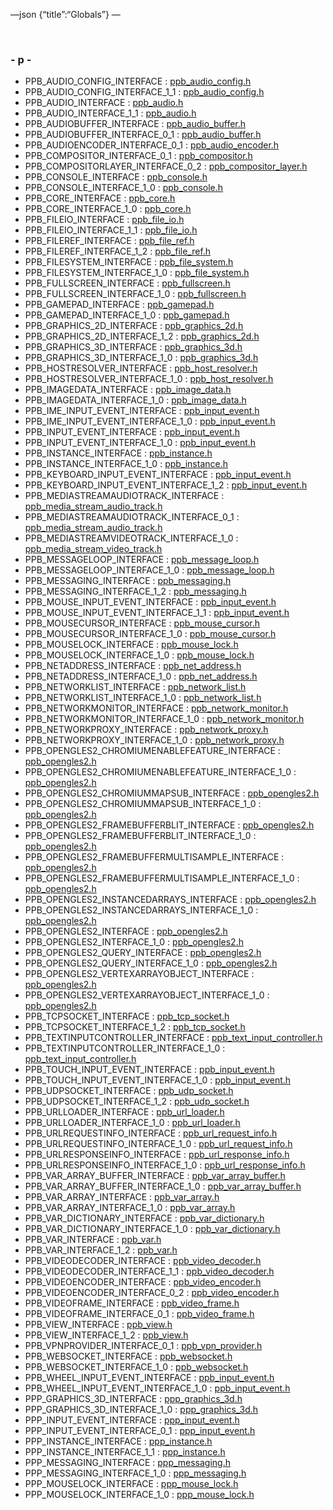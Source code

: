 —json {“title”:“Globals”} —

 

### <span id="index_p" class="anchor" style="margin: 0;"></span>- p -

-   PPB\_AUDIO\_CONFIG\_INTERFACE : <a href="/docs/native-client/pepper_beta/c/ppb__audio__config_8h#a96fc67cc118c99f3c685f9fcc79d88ac" class="el">ppb_audio_config.h</a>
-   PPB\_AUDIO\_CONFIG\_INTERFACE\_1\_1 : <a href="/docs/native-client/pepper_beta/c/ppb__audio__config_8h#ae25decba5eb6b3f71b9e36bd8dcdcda7" class="el">ppb_audio_config.h</a>
-   PPB\_AUDIO\_INTERFACE : <a href="/docs/native-client/pepper_beta/c/ppb__audio_8h#a7d9614327b9f7d6e145eabd5bf2c4ad1" class="el">ppb_audio.h</a>
-   PPB\_AUDIO\_INTERFACE\_1\_1 : <a href="/docs/native-client/pepper_beta/c/ppb__audio_8h#a05e57cf808f3ccd4467019e20832f28d" class="el">ppb_audio.h</a>
-   PPB\_AUDIOBUFFER\_INTERFACE : <a href="/docs/native-client/pepper_beta/c/ppb__audio__buffer_8h#a97463b49d90a036ddcb00968c33a8dfa" class="el">ppb_audio_buffer.h</a>
-   PPB\_AUDIOBUFFER\_INTERFACE\_0\_1 : <a href="/docs/native-client/pepper_beta/c/ppb__audio__buffer_8h#a4fddf6d285021552ba11f4460ba47445" class="el">ppb_audio_buffer.h</a>
-   PPB\_AUDIOENCODER\_INTERFACE\_0\_1 : <a href="/docs/native-client/pepper_beta/c/ppb__audio__encoder_8h#a4c4871532f8ac42a5a98f9f0aaac27a6" class="el">ppb_audio_encoder.h</a>
-   PPB\_COMPOSITOR\_INTERFACE\_0\_1 : <a href="/docs/native-client/pepper_beta/c/ppb__compositor_8h#ac8b0ddbdff260dd5531525784556c045" class="el">ppb_compositor.h</a>
-   PPB\_COMPOSITORLAYER\_INTERFACE\_0\_2 : <a href="/docs/native-client/pepper_beta/c/ppb__compositor__layer_8h#a54cdf098c20dd2692837caac00698067" class="el">ppb_compositor_layer.h</a>
-   PPB\_CONSOLE\_INTERFACE : <a href="/docs/native-client/pepper_beta/c/ppb__console_8h#aeb04d0356a4ddc1488162c9512d318dd" class="el">ppb_console.h</a>
-   PPB\_CONSOLE\_INTERFACE\_1\_0 : <a href="/docs/native-client/pepper_beta/c/ppb__console_8h#af944896c561ac6200f2170a9060b4d3e" class="el">ppb_console.h</a>
-   PPB\_CORE\_INTERFACE : <a href="/docs/native-client/pepper_beta/c/ppb__core_8h#ab634737b105d529729cc926ee6dee212" class="el">ppb_core.h</a>
-   PPB\_CORE\_INTERFACE\_1\_0 : <a href="/docs/native-client/pepper_beta/c/ppb__core_8h#acdd54c61a74a494eedba88bff5fef3e5" class="el">ppb_core.h</a>
-   PPB\_FILEIO\_INTERFACE : <a href="/docs/native-client/pepper_beta/c/ppb__file__io_8h#af7e4bdd4e8dbe17acf89068130f60660" class="el">ppb_file_io.h</a>
-   PPB\_FILEIO\_INTERFACE\_1\_1 : <a href="/docs/native-client/pepper_beta/c/ppb__file__io_8h#aee417de3562daef62dbf68ddc16a8477" class="el">ppb_file_io.h</a>
-   PPB\_FILEREF\_INTERFACE : <a href="/docs/native-client/pepper_beta/c/ppb__file__ref_8h#a00615ce99f7d6774b0fc5c8f0326f0ba" class="el">ppb_file_ref.h</a>
-   PPB\_FILEREF\_INTERFACE\_1\_2 : <a href="/docs/native-client/pepper_beta/c/ppb__file__ref_8h#a4752245ebf41b0ebee2c50019ec2bbe4" class="el">ppb_file_ref.h</a>
-   PPB\_FILESYSTEM\_INTERFACE : <a href="/docs/native-client/pepper_beta/c/ppb__file__system_8h#a492a8ab8ba84394c44cca88c45852f2c" class="el">ppb_file_system.h</a>
-   PPB\_FILESYSTEM\_INTERFACE\_1\_0 : <a href="/docs/native-client/pepper_beta/c/ppb__file__system_8h#a856262c69fb3460f83a1b1fa3630c7c9" class="el">ppb_file_system.h</a>
-   PPB\_FULLSCREEN\_INTERFACE : <a href="/docs/native-client/pepper_beta/c/ppb__fullscreen_8h#ac9eade8043cf2d61bf195d9fa880fb34" class="el">ppb_fullscreen.h</a>
-   PPB\_FULLSCREEN\_INTERFACE\_1\_0 : <a href="/docs/native-client/pepper_beta/c/ppb__fullscreen_8h#a4c01a722d680c2ddb2acb8eb84567b96" class="el">ppb_fullscreen.h</a>
-   PPB\_GAMEPAD\_INTERFACE : <a href="/docs/native-client/pepper_beta/c/ppb__gamepad_8h#aca090c38021f6dcef779de7a255313f3" class="el">ppb_gamepad.h</a>
-   PPB\_GAMEPAD\_INTERFACE\_1\_0 : <a href="/docs/native-client/pepper_beta/c/ppb__gamepad_8h#ae18db8da1163096b8ea10071317305b2" class="el">ppb_gamepad.h</a>
-   PPB\_GRAPHICS\_2D\_INTERFACE : <a href="/docs/native-client/pepper_beta/c/ppb__graphics__2d_8h#ab4930fe7aea6b403503d5cc748824b0d" class="el">ppb_graphics_2d.h</a>
-   PPB\_GRAPHICS\_2D\_INTERFACE\_1\_2 : <a href="/docs/native-client/pepper_beta/c/ppb__graphics__2d_8h#a8991520a54fc032adae6e8de92d0e0c5" class="el">ppb_graphics_2d.h</a>
-   PPB\_GRAPHICS\_3D\_INTERFACE : <a href="/docs/native-client/pepper_beta/c/ppb__graphics__3d_8h#a3ba3c80f5959aca6bdef2584a2ceb55e" class="el">ppb_graphics_3d.h</a>
-   PPB\_GRAPHICS\_3D\_INTERFACE\_1\_0 : <a href="/docs/native-client/pepper_beta/c/ppb__graphics__3d_8h#a2619e373c7a32f9b0a763330c39ee282" class="el">ppb_graphics_3d.h</a>
-   PPB\_HOSTRESOLVER\_INTERFACE : <a href="/docs/native-client/pepper_beta/c/ppb__host__resolver_8h#a92db0e0376e1dd64b24f1e107b277d71" class="el">ppb_host_resolver.h</a>
-   PPB\_HOSTRESOLVER\_INTERFACE\_1\_0 : <a href="/docs/native-client/pepper_beta/c/ppb__host__resolver_8h#af02d4ce7194c9c440c0bd42e81ab7731" class="el">ppb_host_resolver.h</a>
-   PPB\_IMAGEDATA\_INTERFACE : <a href="/docs/native-client/pepper_beta/c/ppb__image__data_8h#a706a4eb837834aefe135ccbfb3ebe21d" class="el">ppb_image_data.h</a>
-   PPB\_IMAGEDATA\_INTERFACE\_1\_0 : <a href="/docs/native-client/pepper_beta/c/ppb__image__data_8h#ab08ef8c9002eec0102a71d9c766f0893" class="el">ppb_image_data.h</a>
-   PPB\_IME\_INPUT\_EVENT\_INTERFACE : <a href="/docs/native-client/pepper_beta/c/ppb__input__event_8h#ac7e4bf41f38afcb87e0a75c8f27ca33f" class="el">ppb_input_event.h</a>
-   PPB\_IME\_INPUT\_EVENT\_INTERFACE\_1\_0 : <a href="/docs/native-client/pepper_beta/c/ppb__input__event_8h#ad911c1aed763c2f362037995ffca801a" class="el">ppb_input_event.h</a>
-   PPB\_INPUT\_EVENT\_INTERFACE : <a href="/docs/native-client/pepper_beta/c/ppb__input__event_8h#a40fd5bca277483a37c2713b8961b5117" class="el">ppb_input_event.h</a>
-   PPB\_INPUT\_EVENT\_INTERFACE\_1\_0 : <a href="/docs/native-client/pepper_beta/c/ppb__input__event_8h#af4e5b597aea9864e7d9aa81c71e781d2" class="el">ppb_input_event.h</a>
-   PPB\_INSTANCE\_INTERFACE : <a href="/docs/native-client/pepper_beta/c/ppb__instance_8h#ab707353c04e78fe57eba3783692a0eed" class="el">ppb_instance.h</a>
-   PPB\_INSTANCE\_INTERFACE\_1\_0 : <a href="/docs/native-client/pepper_beta/c/ppb__instance_8h#ad3b639018921516cd4d2d3adcffdbc8f" class="el">ppb_instance.h</a>
-   PPB\_KEYBOARD\_INPUT\_EVENT\_INTERFACE : <a href="/docs/native-client/pepper_beta/c/ppb__input__event_8h#a969f9e171a3202249e8dfabaef33c288" class="el">ppb_input_event.h</a>
-   PPB\_KEYBOARD\_INPUT\_EVENT\_INTERFACE\_1\_2 : <a href="/docs/native-client/pepper_beta/c/ppb__input__event_8h#a48b7f516c37c910e75178f1b6bd65f48" class="el">ppb_input_event.h</a>
-   PPB\_MEDIASTREAMAUDIOTRACK\_INTERFACE : <a href="/docs/native-client/pepper_beta/c/ppb__media__stream__audio__track_8h#ac5ee5a08983cb99fffd2565e0f6a44f9" class="el">ppb_media_stream_audio_track.h</a>
-   PPB\_MEDIASTREAMAUDIOTRACK\_INTERFACE\_0\_1 : <a href="/docs/native-client/pepper_beta/c/ppb__media__stream__audio__track_8h#a1f573797be0968778c819a0d800f5293" class="el">ppb_media_stream_audio_track.h</a>
-   PPB\_MEDIASTREAMVIDEOTRACK\_INTERFACE\_1\_0 : <a href="/docs/native-client/pepper_beta/c/ppb__media__stream__video__track_8h#a02d9ef4668c13afd6b26c83736feca64" class="el">ppb_media_stream_video_track.h</a>
-   PPB\_MESSAGELOOP\_INTERFACE : <a href="/docs/native-client/pepper_beta/c/ppb__message__loop_8h#ae810c1f641977db5a6497704d7b0f4b0" class="el">ppb_message_loop.h</a>
-   PPB\_MESSAGELOOP\_INTERFACE\_1\_0 : <a href="/docs/native-client/pepper_beta/c/ppb__message__loop_8h#a9b1fcf10002ff75d323617f920de4468" class="el">ppb_message_loop.h</a>
-   PPB\_MESSAGING\_INTERFACE : <a href="/docs/native-client/pepper_beta/c/ppb__messaging_8h#a558ca32dad39a710cd217aaa09921d92" class="el">ppb_messaging.h</a>
-   PPB\_MESSAGING\_INTERFACE\_1\_2 : <a href="/docs/native-client/pepper_beta/c/ppb__messaging_8h#a233f5c34216429569a62f30b7210e816" class="el">ppb_messaging.h</a>
-   PPB\_MOUSE\_INPUT\_EVENT\_INTERFACE : <a href="/docs/native-client/pepper_beta/c/ppb__input__event_8h#a761fcf6df555946b6c2e1a0b6cd01c5e" class="el">ppb_input_event.h</a>
-   PPB\_MOUSE\_INPUT\_EVENT\_INTERFACE\_1\_1 : <a href="/docs/native-client/pepper_beta/c/ppb__input__event_8h#a9887382b4700999b639a2f2de497e104" class="el">ppb_input_event.h</a>
-   PPB\_MOUSECURSOR\_INTERFACE : <a href="/docs/native-client/pepper_beta/c/ppb__mouse__cursor_8h#a9f058eab16725eb940b802f90acb11a9" class="el">ppb_mouse_cursor.h</a>
-   PPB\_MOUSECURSOR\_INTERFACE\_1\_0 : <a href="/docs/native-client/pepper_beta/c/ppb__mouse__cursor_8h#a5108cd274942fbb6aa1726d32b7b82eb" class="el">ppb_mouse_cursor.h</a>
-   PPB\_MOUSELOCK\_INTERFACE : <a href="/docs/native-client/pepper_beta/c/ppb__mouse__lock_8h#a61bbe5bd4a3ec739ecd5daf65192db7d" class="el">ppb_mouse_lock.h</a>
-   PPB\_MOUSELOCK\_INTERFACE\_1\_0 : <a href="/docs/native-client/pepper_beta/c/ppb__mouse__lock_8h#a87c8b1ae0950bb6de205bbec68545edd" class="el">ppb_mouse_lock.h</a>
-   PPB\_NETADDRESS\_INTERFACE : <a href="/docs/native-client/pepper_beta/c/ppb__net__address_8h#a4797048cd8b1d0ab96d600d0f2003f88" class="el">ppb_net_address.h</a>
-   PPB\_NETADDRESS\_INTERFACE\_1\_0 : <a href="/docs/native-client/pepper_beta/c/ppb__net__address_8h#aa487d14ecdf0f4ce95f95f429599b940" class="el">ppb_net_address.h</a>
-   PPB\_NETWORKLIST\_INTERFACE : <a href="/docs/native-client/pepper_beta/c/ppb__network__list_8h#a9d022e173e890387820ddb636a8eedfe" class="el">ppb_network_list.h</a>
-   PPB\_NETWORKLIST\_INTERFACE\_1\_0 : <a href="/docs/native-client/pepper_beta/c/ppb__network__list_8h#ac0b7e69aedfaf3e0dd033d17634b0747" class="el">ppb_network_list.h</a>
-   PPB\_NETWORKMONITOR\_INTERFACE : <a href="/docs/native-client/pepper_beta/c/ppb__network__monitor_8h#a1a8be64663de54d6d189673531f93008" class="el">ppb_network_monitor.h</a>
-   PPB\_NETWORKMONITOR\_INTERFACE\_1\_0 : <a href="/docs/native-client/pepper_beta/c/ppb__network__monitor_8h#aa1c835159cc390a53f853281e62a969f" class="el">ppb_network_monitor.h</a>
-   PPB\_NETWORKPROXY\_INTERFACE : <a href="/docs/native-client/pepper_beta/c/ppb__network__proxy_8h#aa951f1e83ded5d77558f770127d5765b" class="el">ppb_network_proxy.h</a>
-   PPB\_NETWORKPROXY\_INTERFACE\_1\_0 : <a href="/docs/native-client/pepper_beta/c/ppb__network__proxy_8h#a51bdbe7e4706cc8c5e455ceb47a34472" class="el">ppb_network_proxy.h</a>
-   PPB\_OPENGLES2\_CHROMIUMENABLEFEATURE\_INTERFACE : <a href="/docs/native-client/pepper_beta/c/ppb__opengles2_8h#af73caac234005d5680c4212ee0414acf" class="el">ppb_opengles2.h</a>
-   PPB\_OPENGLES2\_CHROMIUMENABLEFEATURE\_INTERFACE\_1\_0 : <a href="/docs/native-client/pepper_beta/c/ppb__opengles2_8h#ad776fe5d283c4097adc3054cf950f294" class="el">ppb_opengles2.h</a>
-   PPB\_OPENGLES2\_CHROMIUMMAPSUB\_INTERFACE : <a href="/docs/native-client/pepper_beta/c/ppb__opengles2_8h#a0d5f52bc61032e26152508badb6293c6" class="el">ppb_opengles2.h</a>
-   PPB\_OPENGLES2\_CHROMIUMMAPSUB\_INTERFACE\_1\_0 : <a href="/docs/native-client/pepper_beta/c/ppb__opengles2_8h#a76831e822b9bd007659a516630b1b81b" class="el">ppb_opengles2.h</a>
-   PPB\_OPENGLES2\_FRAMEBUFFERBLIT\_INTERFACE : <a href="/docs/native-client/pepper_beta/c/ppb__opengles2_8h#a2f416acbeae9d68c9c2207683b556da1" class="el">ppb_opengles2.h</a>
-   PPB\_OPENGLES2\_FRAMEBUFFERBLIT\_INTERFACE\_1\_0 : <a href="/docs/native-client/pepper_beta/c/ppb__opengles2_8h#ad035ea2ecebeb7dcdb46e69404149b0a" class="el">ppb_opengles2.h</a>
-   PPB\_OPENGLES2\_FRAMEBUFFERMULTISAMPLE\_INTERFACE : <a href="/docs/native-client/pepper_beta/c/ppb__opengles2_8h#a8842ed3cc24ad8e5c3e1c63a30479e81" class="el">ppb_opengles2.h</a>
-   PPB\_OPENGLES2\_FRAMEBUFFERMULTISAMPLE\_INTERFACE\_1\_0 : <a href="/docs/native-client/pepper_beta/c/ppb__opengles2_8h#a7eaf092d0b7bf7f3da2b3b5bbb44175c" class="el">ppb_opengles2.h</a>
-   PPB\_OPENGLES2\_INSTANCEDARRAYS\_INTERFACE : <a href="/docs/native-client/pepper_beta/c/ppb__opengles2_8h#ade96920455b0451b4a84dedde8706f0c" class="el">ppb_opengles2.h</a>
-   PPB\_OPENGLES2\_INSTANCEDARRAYS\_INTERFACE\_1\_0 : <a href="/docs/native-client/pepper_beta/c/ppb__opengles2_8h#a63baff589b60f79fac2b62ffe476fe52" class="el">ppb_opengles2.h</a>
-   PPB\_OPENGLES2\_INTERFACE : <a href="/docs/native-client/pepper_beta/c/ppb__opengles2_8h#ab9f1a398bb5caf6e6ac2044c181e4cb4" class="el">ppb_opengles2.h</a>
-   PPB\_OPENGLES2\_INTERFACE\_1\_0 : <a href="/docs/native-client/pepper_beta/c/ppb__opengles2_8h#ad557f98c8d78c0704377488bb9878b6a" class="el">ppb_opengles2.h</a>
-   PPB\_OPENGLES2\_QUERY\_INTERFACE : <a href="/docs/native-client/pepper_beta/c/ppb__opengles2_8h#a5966bff19c1b85d79bfaa773ff919798" class="el">ppb_opengles2.h</a>
-   PPB\_OPENGLES2\_QUERY\_INTERFACE\_1\_0 : <a href="/docs/native-client/pepper_beta/c/ppb__opengles2_8h#af9179ad2e31022ca51f19b7f3fd17f39" class="el">ppb_opengles2.h</a>
-   PPB\_OPENGLES2\_VERTEXARRAYOBJECT\_INTERFACE : <a href="/docs/native-client/pepper_beta/c/ppb__opengles2_8h#a2df0836cfb081e5cca1b639f7983b9a6" class="el">ppb_opengles2.h</a>
-   PPB\_OPENGLES2\_VERTEXARRAYOBJECT\_INTERFACE\_1\_0 : <a href="/docs/native-client/pepper_beta/c/ppb__opengles2_8h#abbc21d78bab2083560b49175e50394de" class="el">ppb_opengles2.h</a>
-   PPB\_TCPSOCKET\_INTERFACE : <a href="/docs/native-client/pepper_beta/c/ppb__tcp__socket_8h#a29ecaef1552f19b223e6c93475d8788c" class="el">ppb_tcp_socket.h</a>
-   PPB\_TCPSOCKET\_INTERFACE\_1\_2 : <a href="/docs/native-client/pepper_beta/c/ppb__tcp__socket_8h#a2f1cedfee70f4bfe4c35849be53fd73f" class="el">ppb_tcp_socket.h</a>
-   PPB\_TEXTINPUTCONTROLLER\_INTERFACE : <a href="/docs/native-client/pepper_beta/c/ppb__text__input__controller_8h#a9a28f7fd2db84c2cd550ed272070c0ee" class="el">ppb_text_input_controller.h</a>
-   PPB\_TEXTINPUTCONTROLLER\_INTERFACE\_1\_0 : <a href="/docs/native-client/pepper_beta/c/ppb__text__input__controller_8h#a6ca7f2ae09c011c13d12c79ba155e12a" class="el">ppb_text_input_controller.h</a>
-   PPB\_TOUCH\_INPUT\_EVENT\_INTERFACE : <a href="/docs/native-client/pepper_beta/c/ppb__input__event_8h#a9ef6ad6634a1d1912b83006862a0e57b" class="el">ppb_input_event.h</a>
-   PPB\_TOUCH\_INPUT\_EVENT\_INTERFACE\_1\_0 : <a href="/docs/native-client/pepper_beta/c/ppb__input__event_8h#a36b8536215a705ecc3fd4cd366b0f975" class="el">ppb_input_event.h</a>
-   PPB\_UDPSOCKET\_INTERFACE : <a href="/docs/native-client/pepper_beta/c/ppb__udp__socket_8h#a673aeb3fceb5ed977b7b8683f674cbfd" class="el">ppb_udp_socket.h</a>
-   PPB\_UDPSOCKET\_INTERFACE\_1\_2 : <a href="/docs/native-client/pepper_beta/c/ppb__udp__socket_8h#ad6bc6ae5b1d72251b6b81fdd7d8009f7" class="el">ppb_udp_socket.h</a>
-   PPB\_URLLOADER\_INTERFACE : <a href="/docs/native-client/pepper_beta/c/ppb__url__loader_8h#ae1fa8c5cdfccb7ea67e184b1e5e1009e" class="el">ppb_url_loader.h</a>
-   PPB\_URLLOADER\_INTERFACE\_1\_0 : <a href="/docs/native-client/pepper_beta/c/ppb__url__loader_8h#adebf43440c53ea088f68ae376a7c7bbb" class="el">ppb_url_loader.h</a>
-   PPB\_URLREQUESTINFO\_INTERFACE : <a href="/docs/native-client/pepper_beta/c/ppb__url__request__info_8h#a61dc8b05683833153b9368eabebc5441" class="el">ppb_url_request_info.h</a>
-   PPB\_URLREQUESTINFO\_INTERFACE\_1\_0 : <a href="/docs/native-client/pepper_beta/c/ppb__url__request__info_8h#a1624264dba578e2c15b257f7680a43de" class="el">ppb_url_request_info.h</a>
-   PPB\_URLRESPONSEINFO\_INTERFACE : <a href="/docs/native-client/pepper_beta/c/ppb__url__response__info_8h#a788cf0f4f93d8cbfbc834b5921188f35" class="el">ppb_url_response_info.h</a>
-   PPB\_URLRESPONSEINFO\_INTERFACE\_1\_0 : <a href="/docs/native-client/pepper_beta/c/ppb__url__response__info_8h#a3703eb2a16b1386517bcd3d7074e94ff" class="el">ppb_url_response_info.h</a>
-   PPB\_VAR\_ARRAY\_BUFFER\_INTERFACE : <a href="/docs/native-client/pepper_beta/c/ppb__var__array__buffer_8h#a2b7e1cca43218ed9eb3c92b24089ecac" class="el">ppb_var_array_buffer.h</a>
-   PPB\_VAR\_ARRAY\_BUFFER\_INTERFACE\_1\_0 : <a href="/docs/native-client/pepper_beta/c/ppb__var__array__buffer_8h#aacd03d05467e3a617c0a1c068fa422c7" class="el">ppb_var_array_buffer.h</a>
-   PPB\_VAR\_ARRAY\_INTERFACE : <a href="/docs/native-client/pepper_beta/c/ppb__var__array_8h#a45d67f25be216695420b237b1deeca3f" class="el">ppb_var_array.h</a>
-   PPB\_VAR\_ARRAY\_INTERFACE\_1\_0 : <a href="/docs/native-client/pepper_beta/c/ppb__var__array_8h#a244ad07738d77a4d11d8009a7d69a5aa" class="el">ppb_var_array.h</a>
-   PPB\_VAR\_DICTIONARY\_INTERFACE : <a href="/docs/native-client/pepper_beta/c/ppb__var__dictionary_8h#ac9d41ef2449d860ee3b429c148bd6be9" class="el">ppb_var_dictionary.h</a>
-   PPB\_VAR\_DICTIONARY\_INTERFACE\_1\_0 : <a href="/docs/native-client/pepper_beta/c/ppb__var__dictionary_8h#a33d58f4be531cacb629c9eb33ab8cdc2" class="el">ppb_var_dictionary.h</a>
-   PPB\_VAR\_INTERFACE : <a href="/docs/native-client/pepper_beta/c/ppb__var_8h#a0d345a2704bcdbc588c4227b46747041" class="el">ppb_var.h</a>
-   PPB\_VAR\_INTERFACE\_1\_2 : <a href="/docs/native-client/pepper_beta/c/ppb__var_8h#aa29bf4400324815450e366663ea1c3a0" class="el">ppb_var.h</a>
-   PPB\_VIDEODECODER\_INTERFACE : <a href="/docs/native-client/pepper_beta/c/ppb__video__decoder_8h#ae369609aebfa745c1836ef92e9b76aa2" class="el">ppb_video_decoder.h</a>
-   PPB\_VIDEODECODER\_INTERFACE\_1\_1 : <a href="/docs/native-client/pepper_beta/c/ppb__video__decoder_8h#ac9994bddaa7ccc8f52799a00031d5441" class="el">ppb_video_decoder.h</a>
-   PPB\_VIDEOENCODER\_INTERFACE : <a href="/docs/native-client/pepper_beta/c/ppb__video__encoder_8h#abdb2ab6ab0553f6b0086aee71996ea3d" class="el">ppb_video_encoder.h</a>
-   PPB\_VIDEOENCODER\_INTERFACE\_0\_2 : <a href="/docs/native-client/pepper_beta/c/ppb__video__encoder_8h#af8c3e2794a4f7f9cbd6c253cbacfe177" class="el">ppb_video_encoder.h</a>
-   PPB\_VIDEOFRAME\_INTERFACE : <a href="/docs/native-client/pepper_beta/c/ppb__video__frame_8h#ac161d8c49f583eda31622d9fc010cd0d" class="el">ppb_video_frame.h</a>
-   PPB\_VIDEOFRAME\_INTERFACE\_0\_1 : <a href="/docs/native-client/pepper_beta/c/ppb__video__frame_8h#a4176d3adc972a5e92e02b9fb85dc78fd" class="el">ppb_video_frame.h</a>
-   PPB\_VIEW\_INTERFACE : <a href="/docs/native-client/pepper_beta/c/ppb__view_8h#a3597f47b815dffc7e9cf250a107e7d3e" class="el">ppb_view.h</a>
-   PPB\_VIEW\_INTERFACE\_1\_2 : <a href="/docs/native-client/pepper_beta/c/ppb__view_8h#a5cdcf0cc190c3ad8c47904939c519a85" class="el">ppb_view.h</a>
-   PPB\_VPNPROVIDER\_INTERFACE\_0\_1 : <a href="/docs/native-client/pepper_beta/c/ppb__vpn__provider_8h#adc236058517f438cdd43d61c8948de69" class="el">ppb_vpn_provider.h</a>
-   PPB\_WEBSOCKET\_INTERFACE : <a href="/docs/native-client/pepper_beta/c/ppb__websocket_8h#a6d56a012c9350b4cc4e55b668d3fbe75" class="el">ppb_websocket.h</a>
-   PPB\_WEBSOCKET\_INTERFACE\_1\_0 : <a href="/docs/native-client/pepper_beta/c/ppb__websocket_8h#ad613dc4aff545f9e9885c415f1673107" class="el">ppb_websocket.h</a>
-   PPB\_WHEEL\_INPUT\_EVENT\_INTERFACE : <a href="/docs/native-client/pepper_beta/c/ppb__input__event_8h#a2e592782e919e590dd393d421af8850f" class="el">ppb_input_event.h</a>
-   PPB\_WHEEL\_INPUT\_EVENT\_INTERFACE\_1\_0 : <a href="/docs/native-client/pepper_beta/c/ppb__input__event_8h#a0a7bcd124b8e7677b629b236eabfb563" class="el">ppb_input_event.h</a>
-   PPP\_GRAPHICS\_3D\_INTERFACE : <a href="/docs/native-client/pepper_beta/c/ppp__graphics__3d_8h#a127a18c58f8a81afc706963ce70ba1a0" class="el">ppp_graphics_3d.h</a>
-   PPP\_GRAPHICS\_3D\_INTERFACE\_1\_0 : <a href="/docs/native-client/pepper_beta/c/ppp__graphics__3d_8h#a24bc6750e56195c99461408d10a3e184" class="el">ppp_graphics_3d.h</a>
-   PPP\_INPUT\_EVENT\_INTERFACE : <a href="/docs/native-client/pepper_beta/c/ppp__input__event_8h#a6e94d8b829723cdeff16b7433c87bbea" class="el">ppp_input_event.h</a>
-   PPP\_INPUT\_EVENT\_INTERFACE\_0\_1 : <a href="/docs/native-client/pepper_beta/c/ppp__input__event_8h#afcc2e3ed6316bc950b7668d24f1c0476" class="el">ppp_input_event.h</a>
-   PPP\_INSTANCE\_INTERFACE : <a href="/docs/native-client/pepper_beta/c/ppp__instance_8h#ae1a0f9616b76b6b42649565ed1081fc1" class="el">ppp_instance.h</a>
-   PPP\_INSTANCE\_INTERFACE\_1\_1 : <a href="/docs/native-client/pepper_beta/c/ppp__instance_8h#a0e284783d75d3b9a3c84a0feb39d7024" class="el">ppp_instance.h</a>
-   PPP\_MESSAGING\_INTERFACE : <a href="/docs/native-client/pepper_beta/c/ppp__messaging_8h#a7ea9cbd07fe30bc0d6e3a71a02d7adbb" class="el">ppp_messaging.h</a>
-   PPP\_MESSAGING\_INTERFACE\_1\_0 : <a href="/docs/native-client/pepper_beta/c/ppp__messaging_8h#a2b15920cef3b0b108e4e08ae39ba0b2b" class="el">ppp_messaging.h</a>
-   PPP\_MOUSELOCK\_INTERFACE : <a href="/docs/native-client/pepper_beta/c/ppp__mouse__lock_8h#a2ce52a0566f0ee91721052673ca521ec" class="el">ppp_mouse_lock.h</a>
-   PPP\_MOUSELOCK\_INTERFACE\_1\_0 : <a href="/docs/native-client/pepper_beta/c/ppp__mouse__lock_8h#a71f74bf4d04a8ac6901b473452f4d7e6" class="el">ppp_mouse_lock.h</a>
